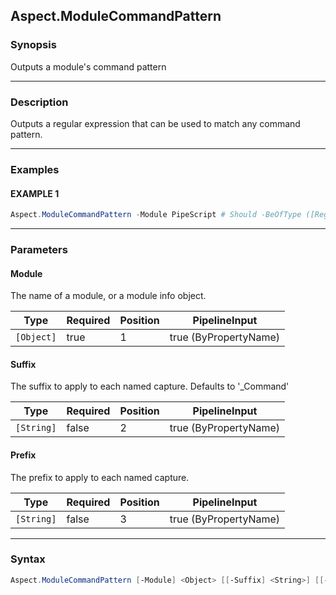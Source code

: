 Aspect.ModuleCommandPattern
---------------------------




### Synopsis
Outputs a module's command pattern



---


### Description

Outputs a regular expression that can be used to match any command pattern.



---


### Examples
#### EXAMPLE 1
```PowerShell
Aspect.ModuleCommandPattern -Module PipeScript # Should -BeOfType ([Regex])
```



---


### Parameters
#### **Module**

The name of a module, or a module info object.






|Type      |Required|Position|PipelineInput        |
|----------|--------|--------|---------------------|
|`[Object]`|true    |1       |true (ByPropertyName)|



#### **Suffix**

The suffix to apply to each named capture.
Defaults to '_Command'






|Type      |Required|Position|PipelineInput        |
|----------|--------|--------|---------------------|
|`[String]`|false   |2       |true (ByPropertyName)|



#### **Prefix**

The prefix to apply to each named capture.






|Type      |Required|Position|PipelineInput        |
|----------|--------|--------|---------------------|
|`[String]`|false   |3       |true (ByPropertyName)|





---


### Syntax
```PowerShell
Aspect.ModuleCommandPattern [-Module] <Object> [[-Suffix] <String>] [[-Prefix] <String>] [<CommonParameters>]
```
